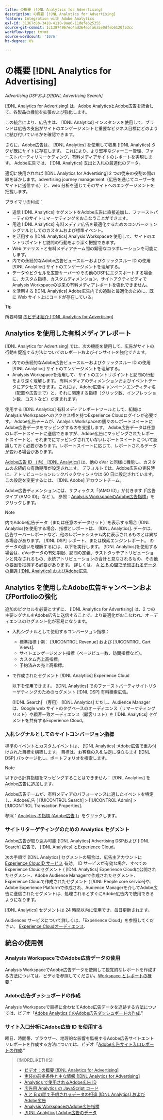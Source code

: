 ```yaml
---
title: の概要 [!DNL Analytics for Advertising]
description: の概要 [!DNL Analytics for Advertising]
feature: Integration with Adobe Analytics
exl-id: 31367c8b-3410-4110-9ae6-11defe625355
source-git-commit: 1c13874967ec4ad264e5fa6a5e0dfeb6120f53cc
workflow-type: tm+mt
source-wordcount: '1076'
ht-degree: 0%

---
```


# の概要 [!DNL Analytics for Advertising]

*Advertising DSPおよび[!DNL Advertising Search]*

[!DNL Analytics for Advertising] は、Adobe AnalyticsとAdobe広告を統合して、各製品の機能を拡張および強化します。

この統合により、広告主は、 [!DNL Analytics] インスタンスを使用して、ブランドは広告の支出がサイトのエンゲージメントと重要なビジネス目標にどのように結び付いているかを確認できます。

さらに、Adobe広告は、 [!DNL Analytics] を使用して収集 [!DNL Analytics] タグが既にサイトに存在します。 これにより、より堅牢なジャーニー管理、ファーストパーティリマーケティング、有料メディアサイトのレポートを実現します。 Adobe広告では、 [!DNL Analytics] 支出と入札の最適化のデータ。

適切に使用されれば [!DNL Analytics for Advertising] 2 つの従来の役割の間の線をぼかします。advertising journey management（広告を通じてユーザーをサイトに送信する）と、web 分析を通じてそのサイトへのエンゲージメントを把握します。

プライマリの利点：

* 送信 [!DNL Analytics] セグメントをAdobe広告に直接追加し、ファーストパーティのサイトリマーケティングをおこなうことができます。
* 用途 [!DNL Analytics] 有料メディア広告を最適化するためのコンバージョンシグナルとしてのカスタムおよび標準イベント。
* を活用する [!DNL Analytics] Analysis Workspaceを使用して、サイトのエントリポイントと訪問の行動をより深く把握できます。
* Web アナリストと有料メディアチーム間の緊密なコラボレーションを可能にします。
* 内での永続的なAdobe広告ビュースルーおよびクリックスルー ID の使用 [!DNL Analytics] サイトのエンゲージメントを理解する。
* データやピクセルを広告サーバーやその他のDSPにエクスポートする場合に、カスタム指標、カスタムディメンション、サイトアクティビティでAnalysis Workspaceの従来の有料メディアレポートを強化できません。
* を活用する [!DNL Analytics] Adobe広告内での追跡と最適化のために、既に Web サイト上にコードが存在している。

>[!TIP]
>
> 所要時間 [のビデオ紹介 [!DNL Analytics for Advertising]](https://experienceleague.adobe.com/docs/advertising-cloud-learn/tutorials/analytics/intro-a4adc.html?lang=en#analytics).

## Analytics を使用した有料メディアレポート

[!DNL Analytics for Advertising] では、次の機能を使用して、広告がサイトの行動を促進する方法についてのレポートおよびインサイトを強化できます。

* 内での永続的なAdobe広告ビュースルーおよびクリックスルー ID の使用 [!DNL Analytics] サイトのエンゲージメントを理解する。
* Analysis Workspaceを活用して、サイトのエントリポイントと訪問の行動をより深く理解します。 有料メディアのディメンションおよびイベントデータにアクセスできます。これには、Adobe広告キャンペーンエンティティ名（配置や広告まで）と、それに関連する指標（クリック数、インプレッション数、コストなど）が含まれます。

使用する [!DNL Analytics] 有料メディアレポートツールとして、組織はAnalysis Workspaceへのアクセス権を持つExperience Cloudログインが必要です。 Adobe広告チームが、Analysis Workspaceの個々のレポートスイートにAdobe広告データをマッピングするのを支援します。 Adobe広告データは任意のレポートスイートに送信できますが、Adobe広告にマッピングされたレポートスイートと、それまでにマッピングされていないレポートスイートについて認識しておく必要があります。レポートスイートに応じて、レポートされるデータが変わる場合があります。

[Adobe広告 ID （内） [!DNL Analytics]](ids.md) は、他の eVar と同様に機能し、カスタムの永続的な有効期限が設定されます。 デフォルトでは、Adobe広告の実装時に、アトリビューションルックバックウィンドウは 60 日に設定されています。 この設定を変更するには、 [!DNL Adobe] アカウントチーム。

Adobe広告ディメンションには、サフィックス「(AMO ID)」が付きます (「広告タイプ (AMO ID)」など )。 参照：[Analysis WorkspaceのAdobe広告指標](advertising-metrics-in-analytics.md)」をクリックします。

>[!NOTE]
>
> 内でAdobe広告データ（または任意のデータセット）を表示する場合 [!DNL Analytics]を使用する場合、指標とレポートは、 [!DNL Analytics]. データは、広告サーバーレポートなど、他のレポートシステム内に表示されるものとは異なる場合があります。 [!DNL DSP] レポート、または検索エンジンレポート。 のデータの違いを理解するには、以下を実行します。 [!DNL Analytics]を使用する場合は、eVarデータの有効期限、訪問の定義、ラストタッチアトリビューションと見なされるもの、永続アトリビューションの合計と見なされるもの、その他の要因を把握する必要があります。 詳しくは、 [A と B の間で予想されるデータの相違 [!DNL Analytics] およびAdobe広告](data-variances.md).

## Analytics を使用したAdobe広告キャンペーンおよびPortfolioの強化

追加のピクセルを必要とせずに、 [!DNL Analytics for Advertising] は、2 つの主要シグナルをAdobe広告に送信することで、より最適化がおこなわれ、オーディエンスのセグメント化が容易になります。

* 入札シグナルとして使用するコンバージョン指標：
   * 標準指標 ( 例： [!UICONTROL Revenue] および [!UICONTROL Cart Views].
   * サイトエンゲージメント指標（ページビュー数、訪問指標など）。
   * カスタム売上高指標。
   * 予約済みの売上高指標。
* で作成されたセグメント [!DNL Analytics] Experience Cloud

   以下を使用できます。 [!DNL Analytics] でのファーストパーティサイトリターゲティングのためのセグメント [!DNL DSP] 有料検索広告。

   ([!DNL Search] （専用） [!DNL Analytics] ただし、Audience Managerは、Google web サイトのタグベースのオーディエンス（リマーケティングリスト）や顧客一致オーディエンス（顧客リスト）を [!DNL Analytics] セグメントを共有するExperience Cloud。

### 入札シグナルとしてのサイトコンバージョン指標

標準のイベントとカスタムイベントは、 [!DNL Analytics] :Adobe広告で重み付けされた目標を構築します。 目標は、お客様の入札決定に役立ちます [!DNL DSP] パッケージ化し、ポートフォリオを検索します。

>[!NOTE]
>
> 以下から計算指標をマッピングすることはできません： [!DNL Analytics] をAdobe広告に追加します。

Adobe広告チームが、有料メディアのパフォーマンスに適したイベントを特定し、Adobe広告 ( [!UICONTROL Search] > [!UICONTROL Admin] > [!UICONTROL Transaction Properties].

参照：[Analytics の指標 (Adobe広告 )](analytics-data-in-advertising.md)」をクリックします。

### サイトリターゲティングのための Analytics セグメント

Adobe広告が取り込み可能 [!DNL Analytics] Advertising DSPおよび [!DNL Search] 広告で、 [!DNL Analytics] とExperience Cloud。

次の手順で [!DNL Analytics] セグメントの場合は、広告主アカウントに [Experience CloudID サービス](https://experienceleague.adobe.com/docs/id-service/using/home.html) 有効。 ID サービスが有効な場合、すべてのExperience Cloudセグメント ( [!DNL Analytics] Experience Cloudに公開されたセグメント、Adobe Audience Managerで作成されたセグメント、Experience Cloudで作成されたセグメント ( [!DNL People core service]や、Adobe Experience Platformで作成され、Audience Managerを介してAdobe広告に送信されたセグメントは、処理されるとすぐにAdobe広告内で使用できるようになります。

[!DNL Analytics] セグメントは 24 時間以内に使用でき、毎日更新されます。

Audiences サービスについて詳しくは、「Experience Cloud」を参照してください。 [Experience Cloudオーディエンス](https://experienceleague.adobe.com/docs/core-services/interface/audiences/audience-library.html).

## 統合の使用例

### Analysis WorkspaceでのAdobe広告データの使用

Analysis WorkspaceでAdobe広告データを使用して視覚的なレポートを作成する方法については、ビデオを参照してください。[Workspace とレポートの概要](https://experienceleague.adobe.com/docs/advertising-cloud-learn/tutorials/analytics/analytics-analysis-workspace-a4adc.html).&quot;

### Adobe広告ダッシュボードの作成

Analysis Workspaceで目標に合わせてAdobe広告データを追跡する方法については、ビデオ「[Adobe AnalyticsでのAdobe広告ダッシュボードの作成](https://experienceleague.adobe.com/docs/advertising-cloud-learn/tutorials/analytics/analytics-dashboards-a4adc.html).&quot;

### サイト入口分析にAdobe広告 ID を使用する

曜日、時間帯、ブラウザー、地理的な影響を監視するAdobe広告サイトエントリレポートを作成する方法については、ビデオ「[Adobe広告サイト入口レポートの作成](https://experienceleague.adobe.com/docs/advertising-cloud-learn/tutorials/analytics/analytics-site-entry-a4adc.html).&quot;

>[!MORELIKETHIS]
>
>* [ビデオ：の概要 [!DNL Analytics for Advertising]](https://experienceleague.adobe.com/docs/advertising-cloud-learn/tutorials/analytics/intro-a4adc.html)
>* [実装の前提条件と主な情報 [!DNL Analytics for Advertising]](prerequisites.md)
>* [Analytics で使用されるAdobe広告 ID](ids.md)
>* [広告用 Analytics の JavaScript コード](/help/integrations/analytics/javascript.md)
>* [A と B の間で予想されるデータの相違 [!DNL Analytics] およびAdobe広告](data-variances.md)
>* [Analysis WorkspaceのAdobe広告指標](/help/integrations/analytics/advertising-metrics-in-analytics.md)
>* [[!DNL Analytics] Adobe広告のデータ](/help/integrations/analytics/analytics-data-in-advertising.md)

